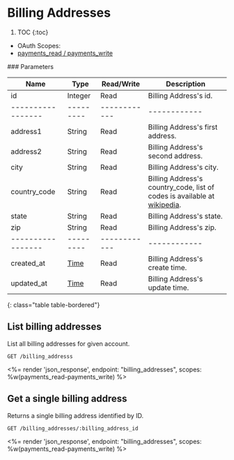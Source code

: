 # Billing Addresses

1. TOC
{:toc}

<ul class="nav nav-pills pull-right" role="tablist">
  <li class="disabled"><a>OAuth Scopes:</a></li>
  <li class="active">
    <a href="#payments_read-payments_write" role="tab" data-toggle="pill">
      payments_read / payments_write
    </a>
  </li>
</ul>

<div class="tab-content" markdown="1">
  <div class="tab-pane active" id="payments_read-payments_write" markdown="1">
### Parameters

Name             | Type    | Read/Write | Description
-----------------|---------|------------|------------
id               | Integer | Read       | Billing Address's id.
-----------------|---------|------------|------------
address1         | String  | Read       | Billing Address's first address.
address2         | String  | Read       | Billing Address's second address.
city             | String  | Read       | Billing Address's city.
country_code     | String  | Read       | Billing Address's country_code, list of codes is available at [wikipedia](http://en.wikipedia.org/wiki/ISO_3166-1_alpha-2#Officially_assigned_code_elements).
state            | String  | Read       | Billing Address's state.
zip              | String  | Read       | Billing Address's zip.
-----------------|---------|------------|------------
created_at       | [Time](/reference/formats#date--time) | Read       | Billing Address's create time.
updated_at       | [Time](/reference/formats#date--time) | Read       | Billing Address's update time.
{: class="table table-bordered"}
  </div>
</div>

## List billing addresses

List all billing addresses for given account.

~~~
GET /billing_addresss
~~~

<%= render 'json_response', endpoint: "billing_addresses",
  scopes: %w(payments_read-payments_write) %>

## Get a single billing address

Returns a single billing address identified by ID.

~~~
GET /billing_addresses/:billing_address_id
~~~

<%= render 'json_response', endpoint: "billing_addresses",
  scopes: %w(payments_read-payments_write) %>

